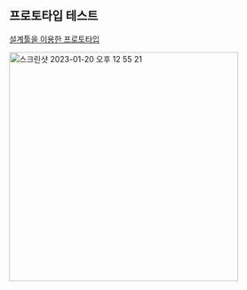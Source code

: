 ## 프로토타입 테스트 
<a href ="https://www.figma.com/proto/HUlCGsqwGhVnX8FzGsTTCa/%EB%8F%84%EC%A0%8425?node-id=4%3A2&scaling=min-zoom&page-id=0%3A1"> 설계툴을 이용한 프로토타입 </a>

<img width="412" alt="스크린샷 2023-01-20 오후 12 55 21" src="https://user-images.githubusercontent.com/54762273/214772538-aea4d675-8ebe-43e2-a57e-34033657cd7b.png">


